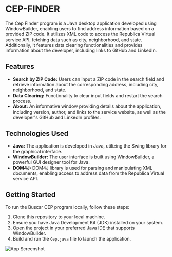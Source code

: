 # CEP-FINDER

The Cep Finder program is a Java desktop application developed using WindowBuilder, enabling users to find address information based on a provided ZIP code. It utilizes XML code to access the Republica Virtual service API, fetching data such as city, neighborhood, and state. Additionally, it features data clearing functionalities and provides information about the developer, including links to GitHub and LinkedIn.

## Features

- **Search by ZIP Code:** Users can input a ZIP code in the search field and retrieve information about the corresponding address, including city, neighborhood, and state.
- **Data Clearing:** Functionality to clear input fields and restart the search process.
- **About:** An informative window providing details about the application, including version, author, and links to the service website, as well as the developer's GitHub and LinkedIn profiles.

## Technologies Used

- **Java:** The application is developed in Java, utilizing the Swing library for the graphical interface.
- **WindowBuilder:** The user interface is built using WindowBuilder, a powerful GUI designer tool for Java.
- **DOM4J:** DOM4J library is used for parsing and manipulating XML documents, enabling access to address data from the Republica Virtual service API.

## Getting Started

To run the Buscar CEP program locally, follow these steps:

1. Clone this repository to your local machine.
2. Ensure you have Java Development Kit (JDK) installed on your system.
3. Open the project in your preferred Java IDE that supports WindowBuilder.
4. Build and run the `Cep.java` file to launch the application.

![App Screenshot](./img/example.png)
